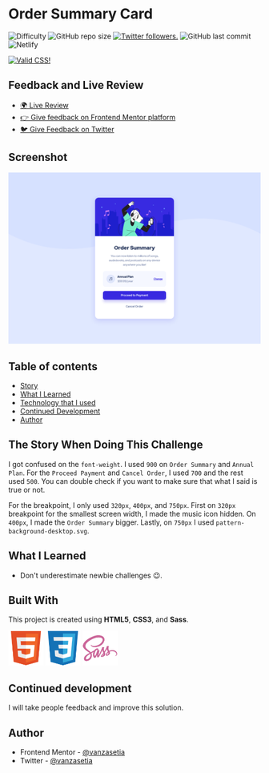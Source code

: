 # Order Summary Card

<p align="left">
  <img src="https://img.shields.io/badge/Difficulty-Newbie-14C2C8?style=for-the-badge&logo=frontendmentor" alt="Difficulty">
  <img alt="GitHub repo size" src="https://img.shields.io/github/repo-size/vanzasetia/order-summary-component?style=for-the-badge&logo=github">
  <a href="https://twitter.com/vanzasetia" target="_blank"><img src="https://img.shields.io/twitter/follow/vanzasetia?logo=twitter&style=for-the-badge" alt="Twitter followers." /></a>
  <img alt="GitHub last commit" src="https://img.shields.io/github/last-commit/vanzasetia/order-summary-component?style=for-the-badge&logo=git">
  <img alt="Netlify" src="https://img.shields.io/netlify/2acce952-76cf-42f6-8fe4-799b90ada31a?style=for-the-badge&logo=netlify">
</p>
<p>
  <a href="http://jigsaw.w3.org/css-validator/check/referer">
    <img style="border:0;width:88px;height:31px"
        src="http://jigsaw.w3.org/css-validator/images/vcss-blue"
        alt="Valid CSS!" />
    </a>
</p>

## Feedback and Live Review
* [🌍 Live Review](https://vanzaordersummary.netlify.app/)
* [👉 Give feedback on Frontend Mentor platform](https://www.frontendmentor.io/solutions/order-summary-component-html-css-sass-odJjpO-TN)
* [🐦 Give Feedback on Twitter](https://twitter.com/vanzasetia/status/1424943859008630785?s=19)

## Screenshot
![Desktop preview](./screenshots/desktop.jpg)

## Table of contents
- [Story](#the-story-when-doing-this-challenge)
- [What I Learned](#what-i-learned)
- [Technology that I used](#built-with)
- [Continued Development](#continued-development)
- [Author](#author)

## The Story When Doing This Challenge
I got confused on the `font-weight`. I used `900` on `Order Summary` and `Annual Plan`. For the `Proceed Payment` and `Cancel Order`, I used `700` and the rest used `500`. You can double check if you want to make sure that what I said is true or not.

For the breakpoint, I only used `320px`, `400px`, and `750px`. First on `320px` breakpoint for the smallest screen width, I made the music icon hidden. On `400px`, I made the `Order Summary` bigger. Lastly, on `750px` I used `pattern-background-desktop.svg`.

## What I Learned
* Don't underestimate newbie challenges 😉.

## Built With
This project is created using **HTML5**, **CSS3**, and **Sass**. 

<p align="left">
  <img src="https://raw.githubusercontent.com/devicons/devicon/master/icons/html5/html5-original.svg" alt="" width="auto" height="70px">
  <img src="https://raw.githubusercontent.com/devicons/devicon/master/icons/css3/css3-original.svg" alt="" width="auto" height="70px">
  <img src="https://raw.githubusercontent.com/devicons/devicon/master/icons/sass/sass-original.svg" alt="" width="auto" height="70px">
</p>

## Continued development
I will take people feedback and improve this solution.

## Author
- Frontend Mentor - [@vanzasetia](https://www.frontendmentor.io/profile/vanzasetia)
- Twitter - [@vanzasetia](https://www.twitter.com/vanzasetia)
